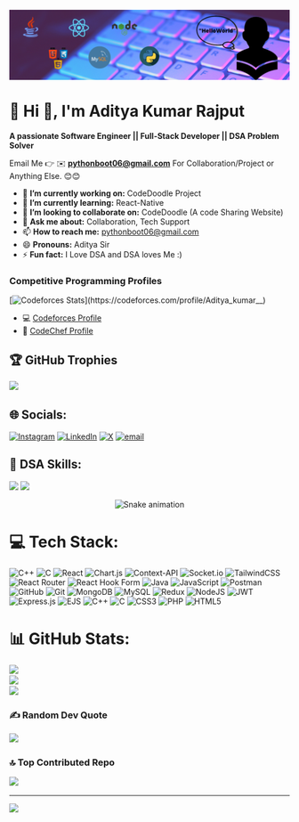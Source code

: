 <img align="center" src="https://raw.githubusercontent.com/shubhankarsharma876/shubhankarsharma876/main/bannerskill.png"/></a>
# 💫 Hi 👋, I'm Aditya Kumar Rajput
**A passionate Software Engineer || Full-Stack Developer || DSA Problem Solver**

Email Me 👉 ✉️ **pythonboot06@gmail.com** For Collaboration/Project or Anything Else. 😊😊

- 🔭 **I’m currently working on:** CodeDoodle Project
- 🌱 **I’m currently learning:** React-Native
- 👯 **I’m looking to collaborate on:** CodeDoodle (A code Sharing Website)
- 💬 **Ask me about:** Collaboration, Tech Support
- 📫 **How to reach me:** pythonboot06@gmail.com
- 😄 **Pronouns:** Aditya Sir
- ⚡ **Fun fact:** I Love DSA and DSA loves Me :)

### Competitive Programming Profiles

[![Codeforces Stats](https://codeforces-stats-card.vercel.app/api/card?username=Aditya_kumar__)](https://codeforces.com/profile/Aditya_kumar__)



- 💻 [Codeforces Profile](https://codeforces.com/profile/Aditya_kumar__)
- 🍛 [CodeChef Profile](https://www.codechef.com/users/)


## 🏆 GitHub Trophies
![](https://github-profile-trophy.vercel.app/?username=aditya-kumar-patraan1&theme=radical&no-frame=false&no-bg=true&margin-w=4)
  
## 🌐 Socials:
[![Instagram](https://img.shields.io/badge/Instagram-%23E4405F.svg?logo=Instagram&logoColor=white)](https://instagram.com/adityakr_rajput) [![LinkedIn](https://img.shields.io/badge/LinkedIn-%230077B5.svg?logo=linkedin&logoColor=white)](https://linkedin.com/in/aditya-kumar--) [![X](https://img.shields.io/badge/X-black.svg?logo=X&logoColor=white)](https://x.com/KumarAdity54111) [![email](https://img.shields.io/badge/Email-D14836?logo=gmail&logoColor=white)](mailto:pythonboot06@gmail.com) 

## 🧠 DSA Skills:

![](https://leetcard.jacoblin.cool/Adi_12321?ext=heatmap)
![](https://leetcard.jacoblin.cool/Adi_12321?ext=contest)

<!-- Snake Game Repo View -->

<div align="center">
  <img src="https://profile-readme-generator.com/assets/snake.svg" alt="Snake animation" />
</div>

# 💻 Tech Stack:
![C++](https://img.shields.io/badge/c++-%2300599C.svg?style=for-the-badge&logo=c%2B%2B&logoColor=white) ![C](https://img.shields.io/badge/c-%2300599C.svg?style=for-the-badge&logo=c&logoColor=white) ![React](https://img.shields.io/badge/react-%2320232a.svg?style=for-the-badge&logo=react&logoColor=%2361DAFB) ![Chart.js](https://img.shields.io/badge/chart.js-F5788D.svg?style=for-the-badge&logo=chart.js&logoColor=white) ![Context-API](https://img.shields.io/badge/Context--Api-000000?style=for-the-badge&logo=react) ![Socket.io](https://img.shields.io/badge/Socket.io-black?style=for-the-badge&logo=socket.io&badgeColor=010101) ![TailwindCSS](https://img.shields.io/badge/tailwindcss-%2338B2AC.svg?style=for-the-badge&logo=tailwind-css&logoColor=white) ![React Router](https://img.shields.io/badge/React_Router-CA4245?style=for-the-badge&logo=react-router&logoColor=white) ![React Hook Form](https://img.shields.io/badge/React%20Hook%20Form-%23EC5990.svg?style=for-the-badge&logo=reacthookform&logoColor=white) ![Java](https://img.shields.io/badge/java-%23ED8B00.svg?style=for-the-badge&logo=openjdk&logoColor=white) ![JavaScript](https://img.shields.io/badge/javascript-%23323330.svg?style=for-the-badge&logo=javascript&logoColor=%23F7DF1E) ![Postman](https://img.shields.io/badge/Postman-FF6C37?style=for-the-badge&logo=postman&logoColor=white) ![GitHub](https://img.shields.io/badge/github-%23121011.svg?style=for-the-badge&logo=github&logoColor=white) ![Git](https://img.shields.io/badge/git-%23F05033.svg?style=for-the-badge&logo=git&logoColor=white) ![MongoDB](https://img.shields.io/badge/MongoDB-%234ea94b.svg?style=for-the-badge&logo=mongodb&logoColor=white) ![MySQL](https://img.shields.io/badge/mysql-4479A1.svg?style=for-the-badge&logo=mysql&logoColor=white) ![Redux](https://img.shields.io/badge/redux-%23593d88.svg?style=for-the-badge&logo=redux&logoColor=white) ![NodeJS](https://img.shields.io/badge/node.js-6DA55F?style=for-the-badge&logo=node.js&logoColor=white) ![JWT](https://img.shields.io/badge/JWT-black?style=for-the-badge&logo=JSON%20web%20tokens) ![Express.js](https://img.shields.io/badge/express.js-%23404d59.svg?style=for-the-badge&logo=express&logoColor=%2361DAFB) ![EJS](https://img.shields.io/badge/ejs-%23B4CA65.svg?style=for-the-badge&logo=ejs&logoColor=black) ![C++](https://img.shields.io/badge/c++-%2300599C.svg?style=for-the-badge&logo=c%2B%2B&logoColor=white) ![C](https://img.shields.io/badge/c-%2300599C.svg?style=for-the-badge&logo=c&logoColor=white) ![CSS3](https://img.shields.io/badge/css3-%231572B6.svg?style=for-the-badge&logo=css3&logoColor=white) ![PHP](https://img.shields.io/badge/php-%23777BB4.svg?style=for-the-badge&logo=php&logoColor=white) ![HTML5](https://img.shields.io/badge/html5-%23E34F26.svg?style=for-the-badge&logo=html5&logoColor=white)
# 📊 GitHub Stats:
![](https://github-readme-stats.vercel.app/api?username=aditya-kumar-patraan1&theme=dark&hide_border=false&include_all_commits=true&count_private=false)<br/>
![](https://nirzak-streak-stats.vercel.app/?user=aditya-kumar-patraan1&theme=dark&hide_border=false)<br/>
![](https://github-readme-stats.vercel.app/api/top-langs/?username=aditya-kumar-patraan1&theme=dark&hide_border=false&include_all_commits=true&count_private=false&layout=compact)

### ✍️ Random Dev Quote
![](https://quotes-github-readme.vercel.app/api?type=horizontal&theme=radical)

### 🔝 Top Contributed Repo
![](https://github-contributor-stats.vercel.app/api?username=aditya-kumar-patraan1&limit=5&theme=dark&combine_all_yearly_contributions=true)

---
[![](https://visitcount.itsvg.in/api?id=aditya-kumar-patraan1&icon=0&color=0)](https://visitcount.itsvg.in)

<!-- Proudly created with GPRM ( https://gprm.itsvg.in ) -->
